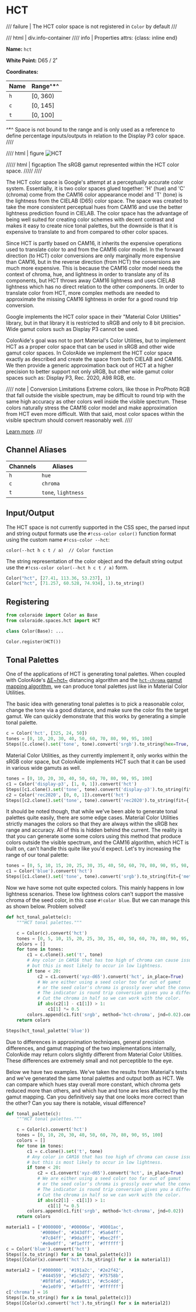 # HCT

/// failure | The HCT color space is not registered in `Color` by default
///

/// html | div.info-container
//// info | Properties
    attrs: {class: inline end}

**Name:** `hct`

**White Point:** D65 / 2˚

**Coordinates:**

Name | Range^\*^
---- | -----
`h`  | [0, 360)
`c`  | [0, 145]
`t`  | [0, 100]

^\*^ Space is not bound to the range and is only used as a reference to define percentage inputs/outputs in
relation to the Display P3 color space.
////

//// html | figure
![HCT](../images/hct-3d.png)

///// html | figcaption
The sRGB gamut represented within the HCT color space.
/////
////

The HCT color space is Google's attempt at a perceptually accurate color system. Essentially, it is two color spaces
glued together: 'H' (hue) and 'C' (chroma) come from the CAM16 color appearance model and 'T' (tone) is the lightness
from the CIELAB (D65) color space. The space was created to take the more consistent perceptual hues from CAM16 and use
the better lightness prediction found in CIELAB. The color space has the advantage of being well suited for creating
color schemes with decent contrast and makes it easy to create nice tonal palettes, but the downside is that it is
expensive to translate to and from compared to other color spaces.

Since HCT is partly based on CAM16, it inherits the expensive operations used to translate color to and from the CAM16
color model. In the forward direction (to HCT) color conversions are only marginally more expensive than CAM16, but in
the reverse direction (from HCT) the conversions are much more expensive. This is because the CAM16 color model needs
the context of chroma, hue, and lightness in order to translate any of its components, but HCT throws away CAM16
lightness and uses CIELAB lightness which has no direct relation to the other components. In order to translate color
from HCT, more complex methods are needed to approximate the missing CAM16 lightness in order for a good round trip
conversion.

Google implements the HCT color space in their "Material Color Utilities" library, but in that library it is restricted
to sRGB and only to 8 bit precision. Wide gamut colors such as Display P3 cannot be used.

ColorAide's goal was not to port Material's Color Utilities, but to implement HCT as a proper color space that can be
used in sRGB and other wide gamut color spaces. In ColorAide we implement the HCT color space exactly as described and
create the space from both CIELAB and CAM16. We then provide a generic approximation back out of HCT at a higher
precision to better support not only sRGB, but other wide gamut color spaces such as: Display P3, Rec. 2020, A98 RGB,
etc.

//// note | Conversion Limitations
Extreme colors, like those in ProPhoto RGB that fall outside the visible spectrum, may be difficult to round trip
with the same high accuracy as other colors well inside the visible spectrum. These colors naturally stress the CAM16
color model and make approximation from HCT even more difficult. With that said, most color spaces within the visible
spectrum should convert reasonably well.
////

[Learn more](https://material.io/blog/science-of-color-design).
///

## Channel Aliases

Channels | Aliases
-------- | -------
`h`      | `hue`
`c`      | `chroma`
`t`      | `tone`, `lightness`

## Input/Output

The HCT space is not currently supported in the CSS spec, the parsed input and string output formats use
the `#!css-color color()` function format using the custom name `#!css-color --hct`:

```css-color
color(--hct h c t / a)  // Color function
```

The string representation of the color object and the default string output use the
`#!css-color color(--hct h c t / a)` form.

```py play
Color("hct", [27.41, 113.36, 53.237], 1)
Color("hct", [71.257, 60.528, 74.934], 1).to_string()
```

## Registering

```py
from coloraide import Color as Base
from coloraide.spaces.hct import HCT

class Color(Base): ...

Color.register(HCT())
```

## Tonal Palettes

One of the applications of HCT is generating tonal palettes. When coupled with ColorAide's [∆E~hct~](../distance.md#delta-e-hct)
distancing algorithm and the [`hct-chroma` gamut mapping algorithm](../gamut.md#hct-chroma), we can produce tonal
palettes just like in Material Color Utilities.

The basic idea with generating tonal palettes is to pick a reasonable color, change the tone via a good distance,
and make sure the color fits the target gamut. We can quickly demonstrate that this works by generating a simple tonal
palette.

```py play
c = Color('hct', [325, 24, 50])
tones = [0, 10, 20, 30, 40, 50, 60, 70, 80, 90, 95, 100]
Steps([c.clone().set('tone', tone).convert('srgb').to_string(hex=True, fit={'method': 'hct-chroma', 'jnd': 0.02}) for tone in tones])
```

Material Color Utilities, as they currently implement it, only works within the sRGB color space, but ColorAide
implements HCT such that it can be used in various wide gamuts as well.

```py play
tones = [0, 10, 20, 30, 40, 50, 60, 70, 80, 90, 95, 100]
c1 = Color('display-p3', [1, 0, 1]).convert('hct')
Steps([c1.clone().set('tone', tone).convert('display-p3').to_string(fit={'method': 'hct-chroma', 'jnd': 0.02}) for tone in tones])
c2 = Color('rec2020', [0, 0, 1]).convert('hct')
Steps([c2.clone().set('tone', tone).convert('rec2020').to_string(fit={'method': 'hct-chroma', 'jnd': 0.02}) for tone in tones])
```

It should be noted though, that while we've been able to generate tonal palettes quite easily, there are some edge
cases. Material Color Utilities strictly manages the colors so that they are always within the sRGB hex range and
accuracy. All of this is hidden behind the current. The reality is that you can generate some some colors using this
method that produce colors outside the visible spectrum, and the CAM16 algorithm, which HCT is built on, can't handle
this quite like you'd expect. Let's try increasing the range of our tonal palette:

```py play
tones = [0, 5, 10, 15, 20, 25, 30, 35, 40, 50, 60, 70, 80, 90, 95, 98, 99, 100]
c1 = Color('blue').convert('hct')
Steps([c1.clone().set('tone', tone).convert('srgb').to_string(fit={'method': 'hct-chroma', 'jnd': 0.02}) for tone in tones])
```

Now we have some not quite expected colors. This mainly happens in low lightness scenarios. These low lightness colors
can't support the massive chroma of the seed color, in this case `#!color blue`. But we can manage this as shown below.
Problem solved!

```py play
def hct_tonal_palette(c):
    """HCT tonal palettes."""

    c = Color(c).convert('hct')
    tones = [0, 5, 10, 15, 20, 25, 30, 35, 40, 50, 60, 70, 80, 90, 95, 98, 99, 100]
    colors = []
    for tone in tones:
        c1 = c.clone().set('t', tone)
        # Any color in CAM16 that has too high of chroma can cause issues,
        # but this is most likely to occur in low lightness.
        if tone < 20:
            c2 = c1.convert('xyz-d65').convert('hct', in_place=True)
            # We are either using a seed color too far out of gamut
            # or the seed color's chroma is grossly over what the conversion can handle.
            # The indicator is round trip conversion gives you a different chroma and hue.
            # Cut the chroma in half so we can work with the color.
            if abs(c2[1] - c1[1]) > 1:
                c1[1] *= 0.5
        colors.append(c1.fit('srgb', method='hct-chroma', jnd=0.02).convert('srgb'))
    return colors

Steps(hct_tonal_palette('blue'))
```

Due to differences in approximation techniques, general precision differences, and gamut mapping of the two
implementations internally, ColorAide may return colors slightly different from Material Color Utilities. These
differences are extremely small and not perceptible to the eye.

Below we have two examples. We've taken the results from Material's tests and we've generated the same tonal palettes
and output both as HCT. We can compare which hues stay overall more constant, which chroma gets reduced more than
others, and which hue and tone are less affected by the gamut mapping. Can you definitively say that one looks more
correct than the other? Can you say there is notable, visual difference?

```py play
def tonal_palette(c):
    """HCT tonal palettes."""

    c = Color(c).convert('hct')
    tones = [0, 10, 20, 30, 40, 50, 60, 70, 80, 90, 95, 100]
    colors = []
    for tone in tones:
        c1 = c.clone().set('t', tone)
        # Any color in CAM16 that has too high of chroma can cause issues,
        # but this is most likely to occur in low lightness.
        if tone < 20:
            c2 = c1.convert('xyz-d65').convert('hct', in_place=True)
            # We are either using a seed color too far out of gamut
            # or the seed color's chroma is grossly over what the conversion can handle.
            # The indicator is round trip conversion gives you a different chroma and hue.
            # Cut the chroma in half so we can work with the color.
            if abs(c2[1] - c1[1]) > 1:
                c1[1] *= 0.5
        colors.append(c1.fit('srgb', method='hct-chroma', jnd=0.02))
    return colors

material1 = ['#000000', '#00006e', '#0001ac',
             '#0000ef', '#343dff', '#5a64ff',
             '#7c84ff', '#9da3ff', '#bec2ff',
             '#e0e0ff', '#f1efff', '#ffffff']
c = Color('blue').convert('hct')
Steps([x.to_string() for x in tonal_palette(c)])
Steps([Color(x).convert('hct').to_string() for x in material1])

material2 = ['#000000', '#191a2c', '#2e2f42',
             '#444559', '#5c5d72', '#75758b',
             '#8f8fa6', '#a9a9c1', '#c5c4dd',
             '#e1e0f9', '#f1efff', '#ffffff']
c['chroma'] = 16
Steps([x.to_string() for x in tonal_palette(c)])
Steps([Color(x).convert('hct').to_string() for x in material2])
```
